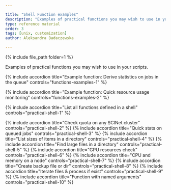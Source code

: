 ```yaml
---

title: "Shell Function examples"
description: "Examples of practical functions you may wish to use in your scripts."
type: reference material
order: 3
tags: [unix, customization]
author: Aleksandra Badaczewska

---
```


<!--clips-->

{% include file_path folder=1 %}

Examples of practical functions you may wish to use in your scripts.

<div class="usa-accordion">

{% include accordion title="Example function: Derive statistics on jobs in the queue" controls="functions-examples-1" %}
<div id="functions-examples-1" class="accordion_content" hidden markdown="1">


When working on a cluster you need to repeatedly check job statuses and derive statistics to monitor progress and identify any bottlenecks. Instead of typing multiple commands each time, 
you can create a function that encapsulates this entire routine and executes it with a single call. Once saved and stored in a project bash script or configuration file, it can be reused indefinitely by calling its name.


Example shell function to quickly derive statistics on jobs in the queue:

```bash
job_stats() {
    local user=${1:-$USER}          # specify user.name or use $USER as default
    
    # Count running and pending jobs
    running_jobs=$(squeue -u "$user" -t RUNNING | wc -l)
    pending_jobs=$(squeue -u "$user" -t PENDING | wc -l)
    
    # Find the job with the longest running time
    longest_running=$(squeue -u "$user" -o "%A %L %j" --sort=-L | head -n 2 | tail -n 1)
    
    # Find the most recently started job
    most_recent=$(squeue -u "$user" -o "%A %S %j" --sort=-S | head -n 2 | tail -n 1)

    # Display the results
    echo "Running jobs: $((running_jobs - 1))"  # Subtract header line
    echo "Pending jobs: $((pending_jobs - 1))"  # Subtract header line
    echo "Longest-running job: $longest_running"
    echo "Most recently started job: $most_recent"
}

# usage for current user:   job_stats()
# usage for any user:       job_stats() user.name
```
![function job stats]({{ images_path }}/function/function_job_stats.png)

By encapsulating all steps into a single shell function `job_stats` you can quickly get useful statistics such as:
- the total number of running and pending jobs
- the longest-running job
- the most recently started job

Additionally, this function offers flexibility by dynamically generating statistics for the current user (`$USER`) by default, 
while also allowing the option to specify any other user when submitting jobs in a team project.

</div>

{% include accordion title="Example function: Quick resource usage monitoring" controls="functions-examples-2" %}
<div id="functions-examples-2" class="accordion_content" hidden markdown="1">

Here’s a simple but illustrative and useful example for quick resource usage monitoring.

**Aliases** are limited to simple command substitutions, making them useful for quick tasks like displaying system usage:
```bash
alias node_usage='top -b -n1 | head -n 20'
# usage: node_usage
```
![alias node usage]({{ images_path }}/alias/alias_node_usage.png)



In contrast, a shell function like `monitor_cpu` not only integrates multiple system commands (e.g., `top` and `free`) to monitor CPU and memory usage on the current node but also supports argument handling (e.g., allowing users to set custom usage thresholds with each function call) and implements flow-control logic (e.g., using `if` conditions) to trigger warnings and critical alerts based on usage levels.
```bash
monitor_cpu() {
    cpu_warn=${1:-70}            # sets default warning threshold at 70% CPU usage
    cpu_usage=$(top -bn1 | awk '/Cpu\(s\)/ {print 100 - $8}' | cut -d'.' -f1)

    if [ "$cpu_usage" -ge "$cpu_warn" ]; then
        echo -e "\033[1;33mWARNING: CPU Usage at ${cpu_usage}%\033[0m"  # Yellow
    else
        echo "CPU Usage: ${cpu_usage}%"
    fi
}
# usage: monitor_cpu            # uses default warning threshold at 70% CPU usage
# usage: monitor_cpu 50         # uses custom threshold using $1 positional argument
```
![function to monitor cpu]({{ images_path }}/function/function_monitor_cpu.png)

This example demonstrates:
* **[Argument handling](#passing-arguments-to-functions):** Accepts optional CPU thresholds via positional argument ($1).
* **[Error handling](#returning-an-exit-status-code-for-error-handling):** Basic, but detects missing arguments and defaults thresholds to safe values if not provided.
* **[Logic and Conditions](#conditionals-and-loops):** Uses `if` conditions to determine output based on warning thresholds.
* **Workflow integration:*** *Integrates system commands like `top` to extract real-time system data.

</div>

{% include accordion title="List all functions defined in a shell" controls="practical-shell-1" %} 
<div id="practical-shell-1" class="accordion_content" markdown="1" hidden> 

* In Bash, you can list all function names using:
  ```bash
  declare -F | awk '{print $3}'
  ```
  (This outputs only the function names without definitions.)
* Another Bash-specific method to list functions:
  ```bash
  compgen -A function
  ```
  (This is concise and directly outputs function names.)
* To list both function names and their definitions:
  ```bash
  typeset -f
  ```
* To display the definition of a selected function:
  ```bash
  type <function_name>
  ```


</div>
{% include accordion title="Check quota on any SCINet cluster" controls="practical-shell-2" %} 
<div id="practical-shell-2" class="accordion_content" markdown="1" hidden> 

This method works on both Atlas and Ceres, but needs to be added to .bashrc on each separately.

This script unifies the way you check your quota on both SCINet clusters (i.e., same command for Atlas and Ceres).
```bash
check_quota() {
    case "$HOSTNAME" in
        ceres*) my_quotas ;;
        atlas*) quota -s ;;
        *) echo "Hostname does not match Atlas or Ceres." ;;
    esac
}

# usage: check_quota 
```


</div>
{% include accordion title="Quick stats on queued jobs" controls="practical-shell-3" %} 
<div id="practical-shell-3" class="accordion_content" markdown="1" hidden> 

This function offers flexibility by dynamically generating job statistics for the current user (`$USER`) by default, while also allowing the option to specify any other user when submitting jobs in a team project. Returned output includes:
- the total number of running and pending jobs
- the longest-running job
- the most recently started job

```bash
job_stats() {
    local user=${1:-$USER}          # specify user.name or use $USER as default
    
    # Count running and pending jobs
    running_jobs=$(squeue -u "$user" -t RUNNING | wc -l)
    pending_jobs=$(squeue -u "$user" -t PENDING | wc -l)
    
    # Find the job with the longest running time
    longest_running=$(squeue -u "$user" -o "%A %L %j" --sort=-L | head -n 2 | tail -n 1)
    
    # Find the most recently started job
    most_recent=$(squeue -u "$user" -o "%A %S %j" --sort=-S | head -n 2 | tail -n 1)

    # Display the results
    echo "Running jobs: $((running_jobs - 1))"  # Subtract header line
    echo "Pending jobs: $((pending_jobs - 1))"  # Subtract header line
    echo "Longest-running job: $longest_running"
    echo "Most recently started job: $most_recent"
}

# usage for current user:   job_stats()
# usage for any user:       job_stats() user.name
```
![function job_stats]({{ images_path }}/function/function_job_stats.png)



</div>
{% include accordion title="List sizes of items in a directory" controls="practical-shell-4" %} 
<div id="practical-shell-4" class="accordion_content" markdown="1" hidden> 

This checks your /home when no arguments (directory path) are provided
```bash
check_dir_usage() { dir=${1:-~}; du -sh "$dir"/*; }

# usage: check_dir_usage 
# usage: check_dir_usage <directory>
```
- `dir=${1:-~}`: If a directory provided ()`$1`), it will check that directory. Otherwise, it defaults to the home directory (`~`).
-  `du -sh "$dir"/*`: Displays the disk usage of each item in the specified directory.

![function check_dir_usage]({{ images_path }}/function/function_check_dir_usage.png)



</div>
{% include accordion title="Find large files in a directory" controls="practical-shell-5" %} 
<div id="practical-shell-5" class="accordion_content" markdown="1" hidden>  

Find, for example, files larger than 500 MB in the current directory.
```bash
find_large_files() {
    if [ -z "$1" ]; then
        echo "Usage: find_large_files <size> (e.g., 100M, 1G)"
        return 1
    fi

    dir=${2:-.}
    find "$dir" -type f -size +"$1" -exec ls -lh {} \;
}

# usage: find_large_files 500M
# usage: find_large_files 500M <directory> 
```
- `$1`: File size threshold (e.g., 100M, 1G).
  - If no size is specified, a help message will be displayed to guide the user on proper usage.
- `$2`: Directory to search in. If not provided, it defaults to the current directory (`.`).
- `find "$dir"`: Dynamically searches the provided directory.

![function find_large_files]({{ images_path }}/function/function_find_large_files.png)


</div>
{% include accordion title="GPU resources check" controls="practical-shell-6" %} 
<div id="practical-shell-6" class="accordion_content" markdown="1" hidden>  

{% include alert class="warning" content="This works on a GPU node only." %}

This function provides a quick and user-friendly summary of the key resources allocated to an interactive job on an HPC cluster, including CPU cores, memory usage, free memory and GPUs. 
It may help you monitor and optimize your job's performance and resource usage in real time.

```bash
check_interactive_resources() {
    # Step 1: Get interactive jobs for the current user
    job_info=$(squeue -u "$USER" | grep "interact")

    # If no job found, return
    if [ -z "$job_info" ]; then
        echo "No interactive jobs found for the current user."
        return 1
    fi

    # Extract the node name from the NODELIST field (8th column)
    node_name=$(echo "$job_info" | awk '{print $8}')

    # Step 2: Get node details
    node_details=$(scontrol show node="$node_name")

    # Step 3: Extract useful information
    cpu_alloc=$(echo "$node_details" | grep -oP 'CPUAlloc=\K[0-9]+')
    cpu_total=$(echo "$node_details" | grep -oP 'CPUTot=\K[0-9]+')
    mem_alloc=$(echo "$node_details" | grep -oP 'AllocMem=\K[0-9]+')
    mem_total=$(echo "$node_details" | grep -oP 'RealMemory=\K[0-9]+')
    free_mem=$(echo "$node_details" | grep -oP 'FreeMem=\K[0-9]+')
    gpu_alloc=$(echo "$node_details" | grep -oP 'AllocTRES=.*?gres/gpu:[^=]+=*\K[0-9]+' | head -1)
    gpu_total=$(echo "$node_details" | grep -oP 'CfgTRES=.*?gres/gpu:[^=]+=*\K[0-9]+' | head -1)

    # Step 4: Convert memory values from MB to GB
    mem_alloc_gb=$((mem_alloc / 1024))
    mem_total_gb=$((mem_total / 1024))
    free_mem_gb=$((free_mem / 1024))

    # Step 5: Display the user-friendly report
    echo "-------------------------------------------"
    echo "Resource Usage Report for Interactive Job"
    echo "-------------------------------------------"
    echo "Node: $node_name"
    echo "CPU Usage: $cpu_alloc / $cpu_total cores"
    echo "Memory Usage: ${mem_alloc_gb} GB / ${mem_total_gb} GB"
    echo "Free Memory: ${free_mem_gb} GB"
    echo "GPUs Allocated: $gpu_alloc / $gpu_total"
    echo "-------------------------------------------"
}

# usage: check_interactive_resources
```
![function check_interactive_resources]({{ images_path }}/function/function_check_interactive_resources.png)
*How to interpret results?*
- **Node:** The node on which the interactive job is running.
- **CPU Usage:** Shows the number of CPU cores allocated versus the total available.
- **Memory Usage:** Shows the amount of allocated memory versus total memory (in GB).
- **Free Memory:** Displays available memory on the node (in GB).
- **GPUs Allocated:** Shows the number of GPUs currently in use by your job versus the total available on the node.



</div>
{% include accordion title="CPU and memory on a node" controls="practical-shell-7" %} 
<div id="practical-shell-7" class="accordion_content" markdown="1" hidden> 

This function is useful in the interactive session on a compute node.

This code checks CPU and memory usage on the current node and displays them immediately with color-coded output:  
(<span style="color:green;">Normal usage</span> ; <span style="color: yellow; background-color: black;">Warning if usage exceeds a threshold</span> ; <span style="color: red;">Critical if usage is dangerously high</span>)
```bash
monitor_resources() {
    # Thresholds for warnings and critical alerts (can be overridden via user-provided arguments)
    cpu_warn=${1:-70}    # $1 for CPU Warning;  default at 70% CPU usage
    cpu_crit=${2:-90}    # $2 for CPU Critical; default at 90% CPU usage
    mem_warn=${3:-70}    # $3 for Mem Warning;  default at 70% memory usage
    mem_crit=${4:-90}    # $4 for Mem Critical; default at 90% memory usage

    # Get current usage
    cpu_usage=$(top -bn1 | grep "Cpu(s)" | awk '{print 100 - $8}' | cut -d'.' -f1)
    mem_usage=$(free | awk '/Mem:/ {printf("%.0f", $3/$2 * 100)}')

    # Internal function to color output
    color_output() {
        if [ "$1" -ge "$cpu_crit" ] || [ "$2" -ge "$mem_crit" ]; then
            echo -e "\033[1;31mCRITICAL: CPU ${cpu_usage}% | Memory ${mem_usage}%\033[0m"  # Red
        elif [ "$1" -ge "$cpu_warn" ] || [ "$2" -ge "$mem_warn" ]; then
            echo -e "\033[1;33mWARNING: CPU ${cpu_usage}% | Memory ${mem_usage}%\033[0m"  # Yellow
        else
            echo -e "\033[1;32mNORMAL: CPU ${cpu_usage}% | Memory ${mem_usage}%\033[0m"  # Green
        fi
    }
    color_output "$cpu_usage" "$mem_usage"      # Display results
}
```
Run with default thresholds:
```bash
monitor_resources                     # no arguments provided; uses default thresholds
```
Run with custom thresholds (e.g., warning at 50% and critical at 80%):
```bash
monitor_resources 50 80 50 80         # arguments: $1=60 $2=80 $3=60 $4=80
```
![function for resource monitoring]({{ images_path }}/function/function_resource_monitoring.png)

This example demonstrates:
- **Argument handling:** Accepts optional CPU and memory thresholds via arguments (`$1`, `$2`, `$3`, `$4`).
- **Error handling:** Basic, but detects missing arguments and defaults thresholds to safe values if not provided.
- **Workflow integration:** Integrates system commands like `top` and `free` to extract real-time system data.
- **Logic and Conditions:** Uses if conditions to determine output based on warning and critical thresholds.
- **Nested/internal functions:** The main function defines internal functions to handle subtasks like resource checks or formatting. This modular design simplifies maintenance and enhances reusability.



</div>
{% include accordion title="Create backup file or dir" controls="practical-shell-8" %} 
<div id="practical-shell-8" class="accordion_content" markdown="1" hidden> 

Explore an example function depending on your needs:
- [`tar` based (hard-coded) backup:](#redirecting-function-output-to-a-file)  compress a specific file/dir using its absolute path
- [`cp` based (dynamic) backup:](#managing-arguments-effectively) copy any directory from source path (`$1`) to the destination path (`$2`)
- [`tar` based (dynamic) backup:](#defining-a-multi-line-function) compress any directory in a current location to .tar.gz format
- [`tar` based (dynamic) backup with timestamp:](#document-your-functions-to-keep-a-reference-for-future-use) compress any directory and add a date & time tag to the backup name to distinguish historical versions



</div>
{% include accordion title="Iterate files & process if exist" controls="practical-shell-9" %} 
<div id="practical-shell-9" class="accordion_content" markdown="1" hidden> 

This function iterates through the user-provided file arguments using a loop, checks their existence with a conditional, and processes them if found.
```bash
process_files() {
  for file in "$@"; do
    if [ -e "$file" ]; then
      echo "Processing $file"
      # Code your task here
    else
      echo "Warning: $file not found"
    fi
  done
}
# usage: process_files file1.txt file2.txt file3.txt
```


Explore [Using shift for processing variable-length arguments](#using-shift-for-processing-variable-length-arguments) to process a list of aruments one at a time. 
This is useful when you want to perform the same task on all items in the argument list within a single function call.



</div>
{% include accordion title="Function with named arguments" controls="practical-shell-10" %} 
<div id="practical-shell-10" class="accordion_content" markdown="1" hidden> 

Explore [Example: while loop and case](#example-while-loop-and-case), 
if you create a function to provide an interactive menu options for executing different scenarios based on user input. 

You can also create [labeled options/arguments](#argument-examples-3) instead of relying on positional parameters for better readability and maintenance.



</div>
</div>